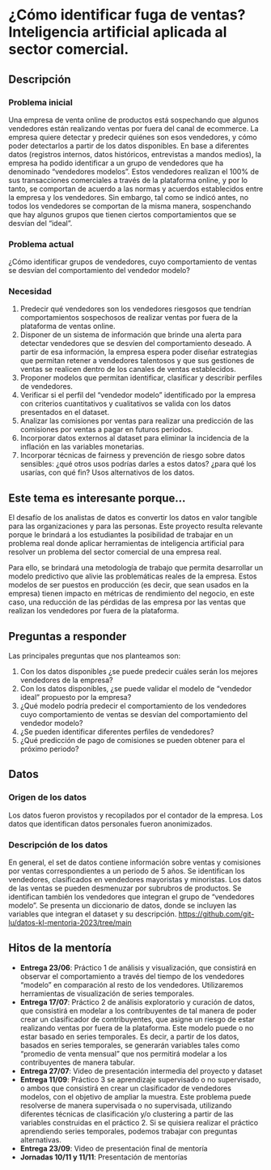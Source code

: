# ¿Cómo identificar fuga de ventas? Inteligencia artificial aplicada al sector comercial.

## Descripción

### Problema inicial
Una empresa de venta online de productos está sospechando que algunos vendedores están realizando ventas por fuera del canal de ecommerce. La empresa quiere detectar y predecir quiénes son esos vendedores, y cómo poder detectarlos a partir de los datos disponibles. 
En base a diferentes datos (registros internos, datos históricos, entrevistas a mandos medios), la empresa ha podido identificar a un grupo de vendedores que ha denominado “vendedores modelos”. Estos vendedores realizan el 100% de sus transacciones comerciales a través de la plataforma online, y por lo tanto, se comportan de acuerdo a las normas y acuerdos establecidos entre la empresa y los vendedores. Sin embargo, tal como se indicó antes, no todos los vendedores se comportan de la misma manera, sospenchando que hay algunos grupos que tienen ciertos comportamientos que se desvían del “ideal”.

### Problema actual
¿Cómo identificar grupos de vendedores, cuyo comportamiento de ventas se desvían del comportamiento del vendedor modelo?

### Necesidad
1. Predecir qué vendedores son los vendedores riesgosos que tendrían comportamientos sospechosos de realizar ventas por fuera de la plataforma de ventas online. 
2. Disponer de un  sistema de información que brinde una alerta para detectar vendedores que se desvíen del comportamiento deseado. A partir de esa información, la empresa espera poder diseñar estrategias que permitan retener a vendedores talentosos y que sus gestiones de ventas se realicen dentro de los canales de ventas establecidos. 
3. Proponer modelos que permitan identificar, clasificar y describir perfiles de vendedores. 
4. Verificar si el perfil del “vendedor modelo” identificado por la empresa con criterios cuantitativos y cualitativos se valida con los datos presentados en el dataset. 
5. Analizar las comisiones por ventas para realizar una predicción de las comisiones por ventas a pagar en futuros periodos. 
6. Incorporar datos externos al dataset para eliminar la incidencia de la inflación en las variables monetarias. 
7. Incorporar técnicas de fairness y prevención de riesgo sobre datos sensibles: ¿qué otros usos podrías darles a estos datos? ¿para qué los usarías, con qué fin? Usos alternativos de los datos.

## Este tema es interesante porque...
El desafío de los analistas de datos es convertir los datos en valor tangible para las organizaciones y para las personas. Este proyecto resulta relevante porque le brindará a los estudiantes la posibilidad de trabajar en un problema real donde aplicar herramientas de inteligencia artificial para resolver un problema del sector comercial de una empresa real. 

Para ello, se brindará una metodología de trabajo que permita desarrollar un modelo predictivo que alivie las problemáticas reales de la empresa. Estos modelos de ser puestos en producción (es decir, que sean usados en la empresa) tienen impacto en métricas de rendimiento del negocio, en este caso, una reducción de las pérdidas de las empresa por las ventas que realizan los vendedores por fuera de la plataforma.

## Preguntas a responder
Las principales preguntas que nos planteamos son:
1. Con los datos disponibles ¿se puede predecir cuáles serán los mejores vendedores de la empresa?
2. Con los datos disponibles, ¿se puede validar el modelo de “vendedor ideal” propuesto por la empresa?
3. ¿Qué modelo podría predecir el comportamiento de los vendedores cuyo comportamiento de ventas se desvían del comportamiento del vendedor modelo?
4. ¿Se pueden identificar diferentes perfiles de vendedores?
5. ¿Qué predicción de pago de comisiones se pueden obtener para el próximo periodo?

## Datos

### Origen de los datos
Los datos fueron provistos y recopilados por el contador de la empresa. Los datos que identifican datos personales fueron anonimizados.

### Descripción de los datos
En general, el set de datos contiene información sobre ventas y comisiones por ventas correspondientes a un periodo de 5 años. Se identifican los vendedores, clasificados en vendedores mayoristas y minoristas. Los datos de las ventas se pueden desmenuzar por subrubros de productos. Se identifican también los vendedores que integran el grupo de “vendedores modelo”.
Se presenta un diccionario de datos, donde se incluyen las variables que integran el dataset y su descripción. https://github.com/git-lu/datos-kl-mentoria-2023/tree/main

## Hitos de la mentoría
* **Entrega 23/06**: Práctico 1 de análisis y visualización, que consistirá en observar el comportamiento a través del tiempo de los vendedores “modelo” en comparación al resto de los vendedores. Utilizaremos herramientas de visualización de series temporales.
* **Entrega 17/07**: Práctico 2 de análisis exploratorio y curación de datos, que consistirá en modelar a los contribuyentes de tal manera de poder crear un clasificador de contribuyentes, que asigne un riesgo de estar realizando ventas por fuera de la plataforma. Este modelo puede o no estar basado en series temporales. Es decir, a partir de los datos, basados en series temporales, se generarán variables tales como “promedio de venta mensual” que nos permitirá modelar a los contribuyentes de manera tabular.
* **Entrega 27/07**: Video de presentación intermedia del proyecto y dataset
* **Entrega 11/09**: Práctico 3 se aprendizaje supervisado o no supervisado, o ambos que consistirá en crear un clasificador de vendedores modelos, con el objetivo de ampliar la muestra. Este problema puede resolverse de manera supervisada o no supervisada, utilizando diferentes técnicas de clasificación y/o clustering a partir de las variables construidas en el práctico 2. Si se quisiera realizar el práctico aprendiendo series temporales, podemos trabajar con preguntas alternativas.
* **Entrega 23/09**: Video de presentación final de mentoría
* **Jornadas 10/11 y 11/11**: Presentación de mentorías
